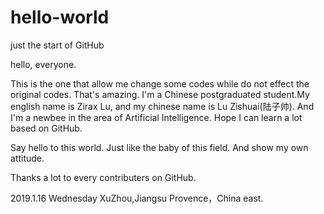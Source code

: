 # hello-world
just the start of GitHub

hello, everyone.

This is the one that allow me change some codes while do not effect the original codes. That's amazing. I'm a Chinese postgraduated student.My english name is Zirax Lu, and my chinese name is Lu Zishuai(陆子帅). And I'm a newbee in the area of Artificial Intelligence. Hope I can learn a lot based on GitHub. 

Say hello to this world. Just like the baby of this field. And show my own attitude.

Thanks a lot to every contributers on GitHub.

2019.1.16  Wednesday  XuZhou,Jiangsu Provence，China east.
